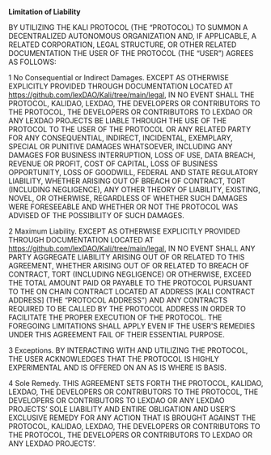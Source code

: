 
<b>Limitation of Liability</b>

BY UTILIZING THE KALI PROTOCOL (THE “PROTOCOL) TO SUMMON A DECENTRALIZED AUTONOMOUS ORGANIZATION AND, IF APPLICABLE, A RELATED CORPORATION, LEGAL STRUCTURE, OR OTHER RELATED DOCUMENTATION THE USER OF THE PROTOCOL (THE “USER”) AGREES AS FOLLOWS:

1  No Consequential or Indirect Damages. EXCEPT AS OTHERWISE EXPLICITLY PROVIDED THROUGH DOCUMENTATION LOCATED AT https://github.com/lexDAO/Kali/tree/main/legal, IN NO EVENT SHALL THE PROTOCOL, KALIDAO, LEXDAO, THE DEVELOPERS OR CONTRIBUTORS TO THE PROTOCOL, THE DEVELOPERS OR CONTRIBUTORS TO LEXDAO OR ANY LEXDAO PROJECTS BE LIABLE THROUGH THE USE OF THE PROTOCOL TO THE USER OF THE PROTOCOL OR ANY RELATED PARTY FOR ANY CONSEQUENTIAL, INDIRECT, INCIDENTAL, EXEMPLARY, SPECIAL OR PUNITIVE DAMAGES WHATSOEVER, INCLUDING ANY DAMAGES FOR BUSINESS INTERRUPTION, LOSS OF USE, DATA BREACH, REVENUE OR PROFIT, COST OF CAPITAL, LOSS OF BUSINESS OPPORTUNITY, LOSS OF GOODWILL, FEDERAL AND STATE REGULATORY LIABILITY, WHETHER ARISING OUT OF BREACH OF CONTRACT, TORT (INCLUDING NEGLIGENCE), ANY OTHER THEORY OF LIABILITY, EXISTING, NOVEL, OR OTHERWISE, REGARDLESS OF WHETHER SUCH DAMAGES WERE FORESEEABLE AND WHETHER OR NOT THE PROTOCOL WAS ADVISED OF THE POSSIBILITY OF SUCH DAMAGES.

2  Maximum Liability. EXCEPT AS OTHERWISE EXPLICITLY PROVIDED THROUGH DOCUMENTATION LOCATED AT https://github.com/lexDAO/Kali/tree/main/legal, IN NO EVENT SHALL ANY PARTY AGGREGATE LIABILITY ARISING OUT OF OR RELATED TO THIS AGREEMENT, WHETHER ARISING OUT OF OR RELATED TO BREACH OF CONTRACT, TORT (INCLUDING NEGLIGENCE) OR OTHERWISE, EXCEED  THE TOTAL AMOUNT PAID OR PAYABLE TO THE PROTOCOL PURSUANT TO THE ON CHAIN  CONTRACT LOCATED AT ADDRESS [KALI CONTRACT ADDRESS] (THE “PROTOCOL ADDRESS”) AND ANY CONTRACTS REQUIRED TO BE CALLED BY THE PROTOCOL ADDRESS IN ORDER TO FACILITATE THE PROPER EXECUTION OF THE PROTOCOL. THE FOREGOING LIMITATIONS SHALL APPLY EVEN IF THE USER'S REMEDIES UNDER THIS AGREEMENT FAIL OF THEIR ESSENTIAL PURPOSE.
 
3  Exceptions. BY INTERACTING WITH AND UTILIZING THE PROTOCOL, THE USER ACKNOWLEDGES THAT THE PROTOCOL IS HIGHLY EXPERIMENTAL AND IS OFFERED ON AN AS IS WHERE IS BASIS.
 
4  Sole Remedy. THIS AGREEMENT SETS FORTH THE PROTOCOL, KALIDAO, LEXDAO, THE DEVELOPERS OR CONTRIBUTORS TO THE PROTOCOL, THE DEVELOPERS OR CONTRIBUTORS TO LEXDAO OR ANY LEXDAO PROJECTS’ SOLE LIABILITY AND ENTIRE OBLIGATION AND USER’S EXCLUSIVE REMEDY FOR ANY ACTION THAT IS BROUGHT AGAINST THE PROTOCOL, KALIDAO, LEXDAO, THE DEVELOPERS OR CONTRIBUTORS TO THE PROTOCOL, THE DEVELOPERS OR CONTRIBUTORS TO LEXDAO OR ANY LEXDAO PROJECTS’.

